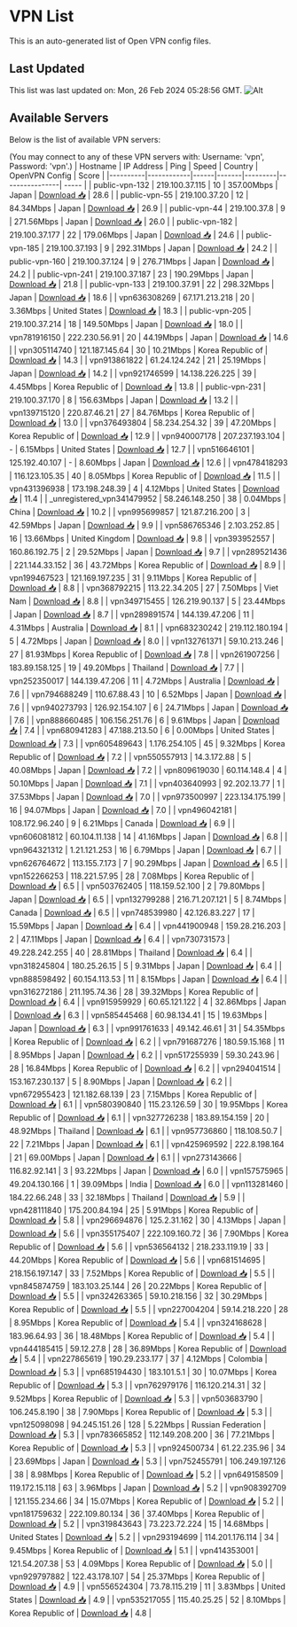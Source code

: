 # VPN List

This is an auto-generated list of Open VPN config files.

## Last Updated

This list was last updated on: Mon, 26 Feb 2024 05:28:56 GMT.
![Alt](https://repobeats.axiom.co/api/embed/186b98318ef1479477931607c1ad7d823f12451f.svg "Repobeats analytics image")

## Available Servers

Below is the list of available VPN servers:

(You may connect to any of these VPN servers with: Username: 'vpn', Password: 'vpn'.)
| Hostname | IP Address | Ping | Speed | Country | OpenVPN Config | Score |
|----------|------------|------|-------|---------|----------------| ----- |
| public-vpn-132 | 219.100.37.115 | 10 | 357.00Mbps | Japan | [Download 📥](./configs/server_0_JP.ovpn) | 28.6 |
| public-vpn-55 | 219.100.37.20 | 12 | 84.34Mbps | Japan | [Download 📥](./configs/server_1_JP.ovpn) | 26.9 |
| public-vpn-44 | 219.100.37.8 | 9 | 271.56Mbps | Japan | [Download 📥](./configs/server_2_JP.ovpn) | 26.0 |
| public-vpn-182 | 219.100.37.177 | 22 | 179.06Mbps | Japan | [Download 📥](./configs/server_3_JP.ovpn) | 24.6 |
| public-vpn-185 | 219.100.37.193 | 9 | 292.31Mbps | Japan | [Download 📥](./configs/server_4_JP.ovpn) | 24.2 |
| public-vpn-160 | 219.100.37.124 | 9 | 276.71Mbps | Japan | [Download 📥](./configs/server_5_JP.ovpn) | 24.2 |
| public-vpn-241 | 219.100.37.187 | 23 | 190.29Mbps | Japan | [Download 📥](./configs/server_6_JP.ovpn) | 21.8 |
| public-vpn-133 | 219.100.37.91 | 22 | 298.32Mbps | Japan | [Download 📥](./configs/server_7_JP.ovpn) | 18.6 |
| vpn636308269 | 67.171.213.218 | 20 | 3.36Mbps | United States | [Download 📥](./configs/server_8_US.ovpn) | 18.3 |
| public-vpn-205 | 219.100.37.214 | 18 | 149.50Mbps | Japan | [Download 📥](./configs/server_9_JP.ovpn) | 18.0 |
| vpn781916150 | 222.230.56.91 | 20 | 44.19Mbps | Japan | [Download 📥](./configs/server_10_JP.ovpn) | 14.6 |
| vpn305114740 | 121.187.145.64 | 30 | 10.21Mbps | Korea Republic of | [Download 📥](./configs/server_11_KR.ovpn) | 14.3 |
| vpn913861822 | 61.24.124.242 | 21 | 25.19Mbps | Japan | [Download 📥](./configs/server_12_JP.ovpn) | 14.2 |
| vpn921746599 | 14.138.226.225 | 39 | 4.45Mbps | Korea Republic of | [Download 📥](./configs/server_13_KR.ovpn) | 13.8 |
| public-vpn-231 | 219.100.37.170 | 8 | 156.63Mbps | Japan | [Download 📥](./configs/server_14_JP.ovpn) | 13.2 |
| vpn139715120 | 220.87.46.21 | 27 | 84.76Mbps | Korea Republic of | [Download 📥](./configs/server_15_KR.ovpn) | 13.0 |
| vpn376493804 | 58.234.254.32 | 39 | 47.20Mbps | Korea Republic of | [Download 📥](./configs/server_16_KR.ovpn) | 12.9 |
| vpn940007178 | 207.237.193.104 | - | 6.15Mbps | United States | [Download 📥](./configs/server_17_US.ovpn) | 12.7 |
| vpn516646101 | 125.192.40.107 | - | 8.60Mbps | Japan | [Download 📥](./configs/server_18_JP.ovpn) | 12.6 |
| vpn478418293 | 116.123.105.35 | 40 | 8.05Mbps | Korea Republic of | [Download 📥](./configs/server_19_KR.ovpn) | 11.5 |
| vpn431396938 | 173.198.248.39 | 4 | 4.12Mbps | United States | [Download 📥](./configs/server_20_US.ovpn) | 11.4 |
| _unregistered_vpn341479952 | 58.246.148.250 | 38 | 0.04Mbps | China | [Download 📥](./configs/server_21_CN.ovpn) | 10.2 |
| vpn995699857 | 121.87.216.200 | 3 | 42.59Mbps | Japan | [Download 📥](./configs/server_22_JP.ovpn) | 9.9 |
| vpn586765346 | 2.103.252.85 | 16 | 13.66Mbps | United Kingdom | [Download 📥](./configs/server_23_GB.ovpn) | 9.8 |
| vpn393952557 | 160.86.192.75 | 2 | 29.52Mbps | Japan | [Download 📥](./configs/server_24_JP.ovpn) | 9.7 |
| vpn289521436 | 221.144.33.152 | 36 | 43.72Mbps | Korea Republic of | [Download 📥](./configs/server_25_KR.ovpn) | 8.9 |
| vpn199467523 | 121.169.197.235 | 31 | 9.11Mbps | Korea Republic of | [Download 📥](./configs/server_26_KR.ovpn) | 8.8 |
| vpn368792215 | 113.22.34.205 | 27 | 7.50Mbps | Viet Nam | [Download 📥](./configs/server_27_VN.ovpn) | 8.8 |
| vpn349715455 | 126.219.90.137 | 5 | 23.44Mbps | Japan | [Download 📥](./configs/server_28_JP.ovpn) | 8.7 |
| vpn289891574 | 144.139.47.206 | 11 | 4.31Mbps | Australia | [Download 📥](./configs/server_29_AU.ovpn) | 8.1 |
| vpn683230242 | 219.112.180.194 | 5 | 4.72Mbps | Japan | [Download 📥](./configs/server_30_JP.ovpn) | 8.0 |
| vpn132761371 | 59.10.213.246 | 27 | 81.93Mbps | Korea Republic of | [Download 📥](./configs/server_31_KR.ovpn) | 7.8 |
| vpn261907256 | 183.89.158.125 | 19 | 49.20Mbps | Thailand | [Download 📥](./configs/server_32_TH.ovpn) | 7.7 |
| vpn252350017 | 144.139.47.206 | 11 | 4.72Mbps | Australia | [Download 📥](./configs/server_33_AU.ovpn) | 7.6 |
| vpn794688249 | 110.67.88.43 | 10 | 6.52Mbps | Japan | [Download 📥](./configs/server_34_JP.ovpn) | 7.6 |
| vpn940273793 | 126.92.154.107 | 6 | 24.71Mbps | Japan | [Download 📥](./configs/server_35_JP.ovpn) | 7.6 |
| vpn888660485 | 106.156.251.76 | 6 | 9.61Mbps | Japan | [Download 📥](./configs/server_36_JP.ovpn) | 7.4 |
| vpn680941283 | 47.188.213.50 | 6 | 0.00Mbps | United States | [Download 📥](./configs/server_37_US.ovpn) | 7.3 |
| vpn605489643 | 1.176.254.105 | 45 | 9.32Mbps | Korea Republic of | [Download 📥](./configs/server_38_KR.ovpn) | 7.2 |
| vpn550557913 | 14.3.172.88 | 5 | 40.08Mbps | Japan | [Download 📥](./configs/server_39_JP.ovpn) | 7.2 |
| vpn809619030 | 60.114.148.4 | 4 | 50.10Mbps | Japan | [Download 📥](./configs/server_40_JP.ovpn) | 7.1 |
| vpn403640993 | 92.202.13.77 | 1 | 37.53Mbps | Japan | [Download 📥](./configs/server_41_JP.ovpn) | 7.0 |
| vpn973500997 | 223.134.175.199 | 16 | 94.07Mbps | Japan | [Download 📥](./configs/server_42_JP.ovpn) | 7.0 |
| vpn496042181 | 108.172.96.240 | 9 | 6.21Mbps | Canada | [Download 📥](./configs/server_43_CA.ovpn) | 6.9 |
| vpn606081812 | 60.104.11.138 | 14 | 41.16Mbps | Japan | [Download 📥](./configs/server_44_JP.ovpn) | 6.8 |
| vpn964321312 | 1.21.121.253 | 16 | 6.79Mbps | Japan | [Download 📥](./configs/server_45_JP.ovpn) | 6.7 |
| vpn626764672 | 113.155.7.173 | 7 | 90.29Mbps | Japan | [Download 📥](./configs/server_46_JP.ovpn) | 6.5 |
| vpn152266253 | 118.221.57.95 | 28 | 7.08Mbps | Korea Republic of | [Download 📥](./configs/server_47_KR.ovpn) | 6.5 |
| vpn503762405 | 118.159.52.100 | 2 | 79.80Mbps | Japan | [Download 📥](./configs/server_48_JP.ovpn) | 6.5 |
| vpn132799288 | 216.71.207.121 | 5 | 8.74Mbps | Canada | [Download 📥](./configs/server_49_CA.ovpn) | 6.5 |
| vpn748539980 | 42.126.83.227 | 17 | 15.59Mbps | Japan | [Download 📥](./configs/server_50_JP.ovpn) | 6.4 |
| vpn441900948 | 159.28.216.203 | 2 | 47.11Mbps | Japan | [Download 📥](./configs/server_51_JP.ovpn) | 6.4 |
| vpn730731573 | 49.228.242.255 | 40 | 28.81Mbps | Thailand | [Download 📥](./configs/server_52_TH.ovpn) | 6.4 |
| vpn318245804 | 180.25.26.15 | 5 | 9.31Mbps | Japan | [Download 📥](./configs/server_53_JP.ovpn) | 6.4 |
| vpn888598492 | 60.154.113.53 | 11 | 8.15Mbps | Japan | [Download 📥](./configs/server_54_JP.ovpn) | 6.4 |
| vpn316272186 | 211.195.74.36 | 28 | 39.32Mbps | Korea Republic of | [Download 📥](./configs/server_55_KR.ovpn) | 6.4 |
| vpn915959929 | 60.65.121.122 | 4 | 32.86Mbps | Japan | [Download 📥](./configs/server_56_JP.ovpn) | 6.3 |
| vpn585445468 | 60.98.134.41 | 15 | 19.63Mbps | Japan | [Download 📥](./configs/server_57_JP.ovpn) | 6.3 |
| vpn991761633 | 49.142.46.61 | 31 | 54.35Mbps | Korea Republic of | [Download 📥](./configs/server_58_KR.ovpn) | 6.2 |
| vpn791687276 | 180.59.15.168 | 11 | 8.95Mbps | Japan | [Download 📥](./configs/server_59_JP.ovpn) | 6.2 |
| vpn517255939 | 59.30.243.96 | 28 | 16.84Mbps | Korea Republic of | [Download 📥](./configs/server_60_KR.ovpn) | 6.2 |
| vpn294041514 | 153.167.230.137 | 5 | 8.90Mbps | Japan | [Download 📥](./configs/server_61_JP.ovpn) | 6.2 |
| vpn672955423 | 121.182.68.139 | 23 | 7.15Mbps | Korea Republic of | [Download 📥](./configs/server_62_KR.ovpn) | 6.1 |
| vpn580390840 | 115.23.126.59 | 30 | 19.95Mbps | Korea Republic of | [Download 📥](./configs/server_63_KR.ovpn) | 6.1 |
| vpn327726238 | 183.89.154.159 | 20 | 48.92Mbps | Thailand | [Download 📥](./configs/server_64_TH.ovpn) | 6.1 |
| vpn957736860 | 118.108.50.7 | 22 | 7.21Mbps | Japan | [Download 📥](./configs/server_65_JP.ovpn) | 6.1 |
| vpn425969592 | 222.8.198.164 | 21 | 69.00Mbps | Japan | [Download 📥](./configs/server_66_JP.ovpn) | 6.1 |
| vpn273143666 | 116.82.92.141 | 3 | 93.22Mbps | Japan | [Download 📥](./configs/server_67_JP.ovpn) | 6.0 |
| vpn157575965 | 49.204.130.166 | 1 | 39.09Mbps | India | [Download 📥](./configs/server_68_IN.ovpn) | 6.0 |
| vpn113281460 | 184.22.66.248 | 33 | 32.18Mbps | Thailand | [Download 📥](./configs/server_69_TH.ovpn) | 5.9 |
| vpn428111840 | 175.200.84.194 | 25 | 5.91Mbps | Korea Republic of | [Download 📥](./configs/server_70_KR.ovpn) | 5.8 |
| vpn296694876 | 125.2.31.162 | 30 | 4.13Mbps | Japan | [Download 📥](./configs/server_71_JP.ovpn) | 5.6 |
| vpn355175407 | 222.109.160.72 | 36 | 7.90Mbps | Korea Republic of | [Download 📥](./configs/server_72_KR.ovpn) | 5.6 |
| vpn536564132 | 218.233.119.19 | 33 | 44.20Mbps | Korea Republic of | [Download 📥](./configs/server_73_KR.ovpn) | 5.6 |
| vpn681514695 | 218.156.197.147 | 33 | 7.52Mbps | Korea Republic of | [Download 📥](./configs/server_74_KR.ovpn) | 5.5 |
| vpn845874759 | 183.103.25.144 | 26 | 20.22Mbps | Korea Republic of | [Download 📥](./configs/server_75_KR.ovpn) | 5.5 |
| vpn324263365 | 59.10.218.156 | 32 | 30.29Mbps | Korea Republic of | [Download 📥](./configs/server_76_KR.ovpn) | 5.5 |
| vpn227004204 | 59.14.218.220 | 28 | 8.95Mbps | Korea Republic of | [Download 📥](./configs/server_77_KR.ovpn) | 5.4 |
| vpn324168628 | 183.96.64.93 | 36 | 18.48Mbps | Korea Republic of | [Download 📥](./configs/server_78_KR.ovpn) | 5.4 |
| vpn444185415 | 59.12.27.8 | 28 | 36.89Mbps | Korea Republic of | [Download 📥](./configs/server_79_KR.ovpn) | 5.4 |
| vpn227865619 | 190.29.233.177 | 37 | 4.12Mbps | Colombia | [Download 📥](./configs/server_80_CO.ovpn) | 5.3 |
| vpn685194430 | 183.101.5.1 | 30 | 10.07Mbps | Korea Republic of | [Download 📥](./configs/server_81_KR.ovpn) | 5.3 |
| vpn762979176 | 116.120.214.31 | 32 | 9.52Mbps | Korea Republic of | [Download 📥](./configs/server_82_KR.ovpn) | 5.3 |
| vpn503683790 | 106.245.8.190 | 38 | 7.90Mbps | Korea Republic of | [Download 📥](./configs/server_83_KR.ovpn) | 5.3 |
| vpn125098098 | 94.245.151.26 | 128 | 5.22Mbps | Russian Federation | [Download 📥](./configs/server_84_RU.ovpn) | 5.3 |
| vpn783665852 | 112.149.208.200 | 36 | 77.21Mbps | Korea Republic of | [Download 📥](./configs/server_85_KR.ovpn) | 5.3 |
| vpn924500734 | 61.22.235.96 | 34 | 23.69Mbps | Japan | [Download 📥](./configs/server_86_JP.ovpn) | 5.3 |
| vpn752455791 | 106.249.197.126 | 38 | 8.98Mbps | Korea Republic of | [Download 📥](./configs/server_87_KR.ovpn) | 5.2 |
| vpn649158509 | 119.172.15.118 | 63 | 3.96Mbps | Japan | [Download 📥](./configs/server_88_JP.ovpn) | 5.2 |
| vpn908392709 | 121.155.234.66 | 34 | 15.07Mbps | Korea Republic of | [Download 📥](./configs/server_89_KR.ovpn) | 5.2 |
| vpn181759632 | 222.109.80.134 | 36 | 37.40Mbps | Korea Republic of | [Download 📥](./configs/server_90_KR.ovpn) | 5.2 |
| vpn319843643 | 73.223.72.224 | 15 | 14.68Mbps | United States | [Download 📥](./configs/server_91_US.ovpn) | 5.2 |
| vpn293194699 | 114.201.176.114 | 34 | 9.45Mbps | Korea Republic of | [Download 📥](./configs/server_92_KR.ovpn) | 5.1 |
| vpn414353001 | 121.54.207.38 | 53 | 4.09Mbps | Korea Republic of | [Download 📥](./configs/server_93_KR.ovpn) | 5.0 |
| vpn929797882 | 122.43.178.107 | 54 | 25.37Mbps | Korea Republic of | [Download 📥](./configs/server_94_KR.ovpn) | 4.9 |
| vpn556524304 | 73.78.115.219 | 11 | 3.83Mbps | United States | [Download 📥](./configs/server_95_US.ovpn) | 4.9 |
| vpn535217055 | 115.40.25.25 | 52 | 8.10Mbps | Korea Republic of | [Download 📥](./configs/server_96_KR.ovpn) | 4.8 |
